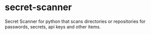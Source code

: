 # secret-scanner
Secret Scanner for python that scans directories or repositories for passwords, secrets, api keys and other items.
